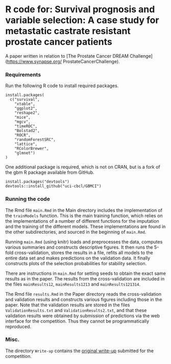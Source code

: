 # R code for: Survival prognosis and variable selection: A case study for metastatic castrate resistant prostate cancer patients

A paper written in relation to [The Prostate Cancer DREAM Challenge](https://www.synapse.org/ ProstateCancerChallenge).

### Requirements

Run the following R code to install required packages.

```
install.packages(
  c("survival",
    "xtable",
    "ggplot2",
    "reshape2",
    "mice",
    "mgcv",
    "timeROC",
    "Bolstad2",
    "ROCR",
    "randomForestSRC",
    "lattice",
    "RColorBrewer",
    "glmnet")
)
```

One additional package is required, which is not on CRAN, but is a fork of 
the gbm R package available from GitHub.

```
install.packages("devtools")
devtools::install_github("uci-cbcl/GBMCI")
```

### Running the code

The Rmd file `main.Rmd` in the Main directory includes the implementation of the `trainModels` function. This is 
the main training function, which relies on the implementations of a number of different functions 
for the imputation and the training of the different models. These implementations are found in the other subdirectories,
and sourced in the beginning of `main.Rmd`. 

Running `main.Rmd` (using knitr) loads and preprocesses the data, computes various 
summaries and constructs descriptive figures. It then runs the 5-fold cross-validation, stores the results in a file, 
refits all models to the entire data set and makes predictions on the validation data. It finally constructs plots 
of the selection probabilities for stability selection.

There are instructions in `main.Rmd` for setting seeds to obtain the exact same results as in the paper. The results from
the cross-validation are included in the files `mainResults12`, `mainResults1213` and `mainResults121314`. 

The Rmd file `results.Rmd` in the Paper directory reads the cross-validation and validation results and constructs 
various figures including those in the paper. Note that the validation results are stored in the files `ValidationResults.txt` and 
`ValidationResults2.txt`, and that these validation results were obtained by submission of predictions via 
the web interface for the competition. Thus they cannot be programmatically reproduced. 

### Misc.

The directory `Write-up` contains the [original write-up](https://www.synapse.org/#!Synapse:syn4260742/wiki/234778) submitted for the competition.

